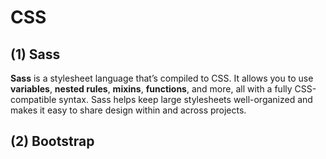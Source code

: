 # **CSS**

## **(1) Sass**

**Sass** is a stylesheet language that’s compiled to CSS. It allows you to use **variables**, **nested rules**, **mixins**, **functions**, and more, all with a fully CSS-compatible syntax. Sass helps keep large stylesheets well-organized and makes it easy to share design within and across projects.

## **(2) Bootstrap**
